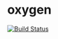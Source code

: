 # oxygen
[![Build Status](https://travis-ci.org/Alameen688/oxygen.svg?branch=master)](https://travis-ci.org/Alameen688/oxygen)